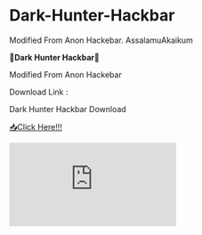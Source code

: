 # Dark-Hunter-Hackbar
Modified From Anon Hackebar.
AssalamuAkaikum

<b>🔰Dark Hunter Hackbar🔰</b>

Modified From Anon Hackebar

 Download Link :

<p>Dark Hunter Hackbar Download</p>
<a href="https://github.com/darkhunter141/Dark-Hunter-Hackbar/raw/main/Dark%20Hunter%20Hackbar-com.darkhunter.hackbar-DarkXploit%201.4-14.apk" style="text-decoraction:none;">📥Click Here!!!</a>

<p><iframe src="https://github.com/darkhunter141/Dark-Hunter-Hackbar/raw/main/IMG_20210419_151108.jpg" frameborder="0"></iframe></p>
